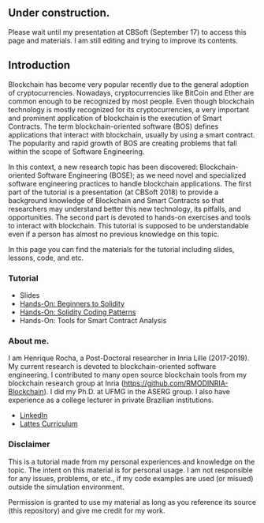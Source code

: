 ## Under construction.

Please wait until my presentation at CBSoft (September 17) to access this page and materials. I am still editing and trying to improve its contents.

## Introduction

Blockchain has become very popular recently due to the general adoption of cryptocurrencies. Nowadays, cryptocurrencies like BitCoin and Ether are common enough to be recognized by most people. Even though blockchain technology is mostly recognized for its cryptocurrencies, a very important and prominent application of blockchain is the execution of Smart Contracts. The term blockchain-oriented software (BOS) defines applications that interact with blockchain, usually by using a smart contract. The popularity and rapid growth of BOS are creating problems that fall within the scope of Software Engineering. 

In this context, a new research topic has been discovered: Blockchain-oriented Software Engineering (BOSE); as we need novel and specialized software engineering practices to handle blockchain applications. The first part of the tutorial is a presentation (at CBSoft 2018) to provide a background knowledge of Blockchain and Smart Contracts so that researchers may understand better this new technology, its pitfalls, and opportunities. The second part is devoted to hands-on exercises and tools to interact with blockchain. This tutorial is supposed to be understandable even if a person has almost no previous knowledge on this topic.

In this page you can find the materials for the tutorial including slides, lessons, code, and etc.

### Tutorial

* Slides
* [Hands-On: Beginners to Solidity](beginners1.md)
* [Hands-On: Solidity Coding Patterns](patterns1.md)
* Hands-On: Tools for Smart Contract Analysis 

### About me.

I am Henrique Rocha, a Post-Doctoral researcher in Inria Lille (2017-2019). My current research is devoted to blockchain-oriented software engineering. I contributed to many open source blockchain tools from my blockchain research group at Inria (https://github.com/RMODINRIA-Blockchain). I did my Ph.D. at UFMG in the ASERG group. I also have experience as a college lecturer in private Brazilian institutions.
* [LinkedIn](https://www.linkedin.com/in/hscrocha/)
* [Lattes Curriculum](http://lattes.cnpq.br/5387568496741674)

### Disclaimer

This is a tutorial made from my personal experiences and knowledge on the topic. The intent on this material is for personal usage. I am not responsible for any issues, problems, or etc., if my code examples are used (or misued) outside the simulation environment.

Permission is granted to use my material as long as you reference its source (this repository) and give me credit for my work.
